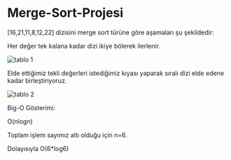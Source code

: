 # Merge-Sort-Projesi

[16,21,11,8,12,22] dizisini merge sort türüne göre aşamaları şu şekildedir:

Her değer tek kalana kadar dizi ikiye bölerek ilerlenir.

![tablo 1](https://user-images.githubusercontent.com/116086983/197869755-6ec97ba2-ae65-46d0-a4da-f7cf5ae57ecc.png)

Elde ettiğimiz tekli değerleri istediğimiz kıyası yaparak sıralı dizi elde edene kadar birleştiriyoruz.

![tablo 2](https://user-images.githubusercontent.com/116086983/197870463-7c9d3ea2-db43-4047-9900-d617862b1210.png)

Big-O Gösterimi:

O(nlogn) 

Toplam işlem sayımız altı olduğu için n=6.

Dolayısıyla O(6*log6) 

